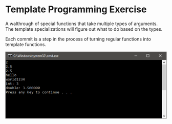 # Template Programming Exercise

A walthrough of special functions that take multiple types of arguments. The template specializations will figure out what to do based on the types.

Each commit is a step in the process of turning regular functions into template functions.

![Console App Screenshot](Screenshots/consoleApp.png)
